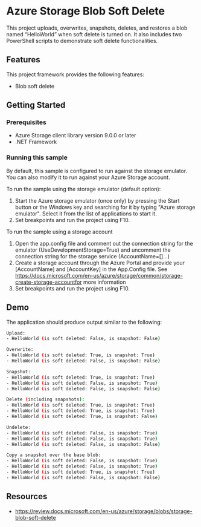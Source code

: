 # Azure Storage Blob Soft Delete

This project uploads, overwrites, snapshots, deletes, and restores a blob named “HelloWorld” when soft delete is turned on. It also includes two PowerShell scripts to demonstrate soft delete functionalities.

## Features

This project framework provides the following features:

* Blob soft delete

## Getting Started

### Prerequisites

- Azure Storage client library version 9.0.0 or later
- .NET Framework

### Running this sample

By default, this sample is configured to run against the storage emulator. You can also modify it to run against your Azure Storage account.

To run the sample using the storage emulator (default option):
1. Start the Azure storage emulator (once only) by pressing the Start button or the Windows key and searching for it by typing "Azure storage emulator". Select it from the list of applications to start it.
2. Set breakpoints and run the project using F10.

To run the sample using a storage account
1. Open the app.config file and comment out the connection string for the emulator (UseDevelopmentStorage=True) and uncomment the connection string for the storage service (AccountName=[]...)
2. Create a storage account through the Azure Portal and provide your [AccountName] and [AccountKey] in the App.Config file. See https://docs.microsoft.com/en-us/azure/storage/common/storage-create-storage-accountfor more information
3. Set breakpoints and run the project using F10.


## Demo

The application should produce output similar to the following:

```bash
Upload:
- HelloWorld (is soft deleted: False, is snapshot: False)

Overwrite:
- HelloWorld (is soft deleted: True, is snapshot: True)
- HelloWorld (is soft deleted: False, is snapshot: False)

Snapshot:
- HelloWorld (is soft deleted: True, is snapshot: True)
- HelloWorld (is soft deleted: False, is snapshot: True)
- HelloWorld (is soft deleted: False, is snapshot: False)

Delete (including snapshots):
- HelloWorld (is soft deleted: True, is snapshot: True)
- HelloWorld (is soft deleted: True, is snapshot: True)
- HelloWorld (is soft deleted: True, is snapshot: False)

Undelete:
- HelloWorld (is soft deleted: False, is snapshot: True)
- HelloWorld (is soft deleted: False, is snapshot: True)
- HelloWorld (is soft deleted: False, is snapshot: False)

Copy a snapshot over the base blob:
- HelloWorld (is soft deleted: False, is snapshot: True)
- HelloWorld (is soft deleted: False, is snapshot: True)
- HelloWorld (is soft deleted: True, is snapshot: True)
- HelloWorld (is soft deleted: False, is snapshot: False)
```

## Resources

- https://review.docs.microsoft.com/en-us/azure/storage/blobs/storage-blob-soft-delete
